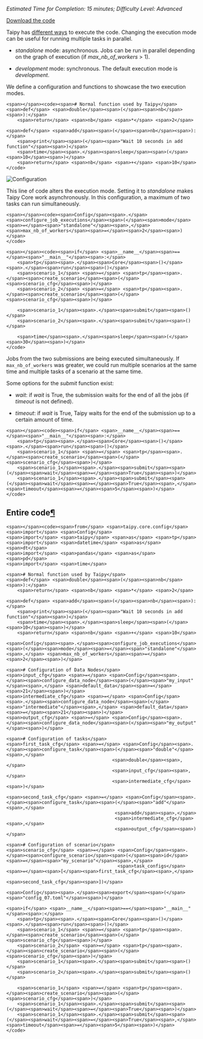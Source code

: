 _Estimated Time for Completion: 15 minutes; Difficulty Level: Advanced_

[Download the code](https://docs.taipy.io/en/latest/tutorials/scenario_management/5_job_execution/src/job_execution.zip)

Taipy has [different ways](https://docs.taipy.io/en/latest/manuals/core/config/job-config/) to execute the code. Changing the execution mode can be useful for running multiple tasks in parallel.

-   _standalone_ mode: asynchronous. Jobs can be run in parallel depending on the graph of execution (if _max\_nb\_of\_workers_ > 1).
    
-   _development_ mode: synchronous. The default execution mode is _development_.
    

We define a configuration and functions to showcase the two execution modes.

```
<span></span><code><span># Normal function used by Taipy</span>
<span>def</span> <span>double</span><span>(</span><span>nb</span><span>):</span>
    <span>return</span> <span>nb</span> <span>*</span> <span>2</span>

<span>def</span> <span>add</span><span>(</span><span>nb</span><span>):</span>
    <span>print</span><span>(</span><span>"Wait 10 seconds in add function"</span><span>)</span>
    <span>time</span><span>.</span><span>sleep</span><span>(</span><span>10</span><span>)</span>
    <span>return</span> <span>nb</span> <span>+</span> <span>10</span>
</code>
```

![Configuration](https://docs.taipy.io/en/latest/tutorials/scenario_management/5_job_execution/images/config.svg)

This line of code alters the execution mode. Setting it to _standalone_ makes Taipy Core work asynchronously. In this configuration, a maximum of two tasks can run simultaneously.

```
<span></span><code><span>Config</span><span>.</span><span>configure_job_executions</span><span>(</span><span>mode</span><span>=</span><span>"standalone"</span><span>,</span> <span>max_nb_of_workers</span><span>=</span><span>2</span><span>)</span>
</code>
```

```
<span></span><code><span>if</span> <span>__name__</span><span>==</span><span>"__main__"</span><span>:</span>
    <span>tp</span><span>.</span><span>Core</span><span>()</span><span>.</span><span>run</span><span>()</span>
    <span>scenario_1</span> <span>=</span> <span>tp</span><span>.</span><span>create_scenario</span><span>(</span><span>scenario_cfg</span><span>)</span>
    <span>scenario_2</span> <span>=</span> <span>tp</span><span>.</span><span>create_scenario</span><span>(</span><span>scenario_cfg</span><span>)</span>

    <span>scenario_1</span><span>.</span><span>submit</span><span>()</span>
    <span>scenario_2</span><span>.</span><span>submit</span><span>()</span>

    <span>time</span><span>.</span><span>sleep</span><span>(</span><span>30</span><span>)</span>
</code>
```

Jobs from the two submissions are being executed simultaneously. If `max_nb_of_workers` was greater, we could run multiple scenarios at the same time and multiple tasks of a scenario at the same time.

Some options for the _submit_ function exist:

-   _wait_: if _wait_ is True, the submission waits for the end of all the jobs (if _timeout_ is not defined).
    
-   _timeout_: if _wait_ is True, Taipy waits for the end of the submission up to a certain amount of time.
    

```
<span></span><code><span>if</span> <span>__name__</span><span>==</span><span>"__main__"</span><span>:</span>
    <span>tp</span><span>.</span><span>Core</span><span>()</span><span>.</span><span>run</span><span>()</span>
    <span>scenario_1</span> <span>=</span> <span>tp</span><span>.</span><span>create_scenario</span><span>(</span><span>scenario_cfg</span><span>)</span>
    <span>scenario_1</span><span>.</span><span>submit</span><span>(</span><span>wait</span><span>=</span><span>True</span><span>)</span>
    <span>scenario_1</span><span>.</span><span>submit</span><span>(</span><span>wait</span><span>=</span><span>True</span><span>,</span> <span>timeout</span><span>=</span><span>5</span><span>)</span>
</code>
```

## Entire code[¶](https://docs.taipy.io/en/latest/tutorials/scenario_management/5_job_execution/#entire-code "Permanent link")

```
<span></span><code><span>from</span> <span>taipy.core.config</span> <span>import</span> <span>Config</span>
<span>import</span> <span>taipy</span> <span>as</span> <span>tp</span>
<span>import</span> <span>datetime</span> <span>as</span> <span>dt</span>
<span>import</span> <span>pandas</span> <span>as</span> <span>pd</span>
<span>import</span> <span>time</span>

<span># Normal function used by Taipy</span>
<span>def</span> <span>double</span><span>(</span><span>nb</span><span>):</span>
    <span>return</span> <span>nb</span> <span>*</span> <span>2</span>

<span>def</span> <span>add</span><span>(</span><span>nb</span><span>):</span>
    <span>print</span><span>(</span><span>"Wait 10 seconds in add function"</span><span>)</span>
    <span>time</span><span>.</span><span>sleep</span><span>(</span><span>10</span><span>)</span>
    <span>return</span> <span>nb</span> <span>+</span> <span>10</span>

<span>Config</span><span>.</span><span>configure_job_executions</span><span>(</span><span>mode</span><span>=</span><span>"standalone"</span><span>,</span> <span>max_nb_of_workers</span><span>=</span><span>2</span><span>)</span>

<span># Configuration of Data Nodes</span>
<span>input_cfg</span> <span>=</span> <span>Config</span><span>.</span><span>configure_data_node</span><span>(</span><span>"my_input"</span><span>,</span> <span>default_data</span><span>=</span><span>21</span><span>)</span>
<span>intermediate_cfg</span> <span>=</span> <span>Config</span><span>.</span><span>configure_data_node</span><span>(</span><span>"intermediate"</span><span>,</span> <span>default_data</span><span>=</span><span>21</span><span>)</span>
<span>output_cfg</span> <span>=</span> <span>Config</span><span>.</span><span>configure_data_node</span><span>(</span><span>"my_output"</span><span>)</span>

<span># Configuration of tasks</span>
<span>first_task_cfg</span> <span>=</span> <span>Config</span><span>.</span><span>configure_task</span><span>(</span><span>"double"</span><span>,</span>
                                       <span>double</span><span>,</span>
                                       <span>input_cfg</span><span>,</span>
                                       <span>intermediate_cfg</span><span>)</span>

<span>second_task_cfg</span> <span>=</span> <span>Config</span><span>.</span><span>configure_task</span><span>(</span><span>"add"</span><span>,</span>
                                        <span>add</span><span>,</span>
                                        <span>intermediate_cfg</span><span>,</span>
                                        <span>output_cfg</span><span>)</span>

<span># Configuration of scenario</span>
<span>scenario_cfg</span> <span>=</span> <span>Config</span><span>.</span><span>configure_scenario</span><span>(</span><span>id</span><span>=</span><span>"my_scenario"</span><span>,</span>
                                         <span>task_configs</span><span>=</span><span>[</span><span>first_task_cfg</span><span>,</span>
                                                       <span>second_task_cfg</span><span>])</span>

<span>Config</span><span>.</span><span>export</span><span>(</span><span>"config_07.toml"</span><span>)</span>

<span>if</span> <span>__name__</span><span>==</span><span>"__main__"</span><span>:</span>
    <span>tp</span><span>.</span><span>Core</span><span>()</span><span>.</span><span>run</span><span>()</span>
    <span>scenario_1</span> <span>=</span> <span>tp</span><span>.</span><span>create_scenario</span><span>(</span><span>scenario_cfg</span><span>)</span>
    <span>scenario_2</span> <span>=</span> <span>tp</span><span>.</span><span>create_scenario</span><span>(</span><span>scenario_cfg</span><span>)</span>
    <span>scenario_1</span><span>.</span><span>submit</span><span>()</span>
    <span>scenario_2</span><span>.</span><span>submit</span><span>()</span>

    <span>scenario_1</span> <span>=</span> <span>tp</span><span>.</span><span>create_scenario</span><span>(</span><span>scenario_cfg</span><span>)</span>
    <span>scenario_1</span><span>.</span><span>submit</span><span>(</span><span>wait</span><span>=</span><span>True</span><span>)</span>
    <span>scenario_1</span><span>.</span><span>submit</span><span>(</span><span>wait</span><span>=</span><span>True</span><span>,</span> <span>timeout</span><span>=</span><span>5</span><span>)</span>
</code>
```